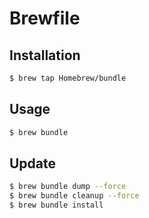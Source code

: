# Brewfile

## Installation
```sh
$ brew tap Homebrew/bundle
```
## Usage
```sh
$ brew bundle
```

## Update
```sh
$ brew bundle dump --force
$ brew bundle cleanup --force
$ brew bundle install
```
